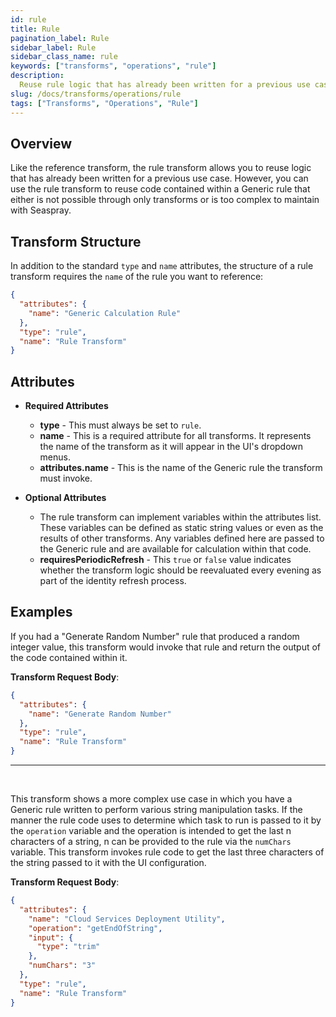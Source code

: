 ```yaml
---
id: rule
title: Rule
pagination_label: Rule
sidebar_label: Rule
sidebar_class_name: rule
keywords: ["transforms", "operations", "rule"]
description:
  Reuse rule logic that has already been written for a previous use case.
slug: /docs/transforms/operations/rule
tags: ["Transforms", "Operations", "Rule"]
---
```


## Overview

Like the reference transform, the rule transform allows you to reuse logic that
has already been written for a previous use case. However, you can use the rule
transform to reuse code contained within a Generic rule that either is not
possible through only transforms or is too complex to maintain with Seaspray.

## Transform Structure

In addition to the standard `type` and `name` attributes, the structure of a
rule transform requires the `name` of the rule you want to reference:

```json
{
  "attributes": {
    "name": "Generic Calculation Rule"
  },
  "type": "rule",
  "name": "Rule Transform"
}
```

## Attributes

- **Required Attributes**

  - **type** - This must always be set to `rule`.
  - **name** - This is a required attribute for all transforms. It represents
    the name of the transform as it will appear in the UI's dropdown menus.
  - **attributes.name** - This is the name of the Generic rule the transform
    must invoke.

- **Optional Attributes**
  - The rule transform can implement variables within the attributes list. These
    variables can be defined as static string values or even as the results of
    other transforms. Any variables defined here are passed to the Generic rule
    and are available for calculation within that code.
  - **requiresPeriodicRefresh** - This `true` or `false` value indicates whether
    the transform logic should be reevaluated every evening as part of the
    identity refresh process.

## Examples

If you had a "Generate Random Number" rule that produced a random integer value,
this transform would invoke that rule and return the output of the code
contained within it.

**Transform Request Body**:

```json
{
  "attributes": {
    "name": "Generate Random Number"
  },
  "type": "rule",
  "name": "Rule Transform"
}
```

---

<p>&nbsp;</p>

This transform shows a more complex use case in which you have a Generic rule
written to perform various string manipulation tasks. If the manner the rule
code uses to determine which task to run is passed to it by the `operation`
variable and the operation is intended to get the last n characters of a string,
n can be provided to the rule via the `numChars` variable. This transform
invokes rule code to get the last three characters of the string passed to it
with the UI configuration.

**Transform Request Body**:

```json
{
  "attributes": {
    "name": "Cloud Services Deployment Utility",
    "operation": "getEndOfString",
    "input": {
      "type": "trim"
    },
    "numChars": "3"
  },
  "type": "rule",
  "name": "Rule Transform"
}
```
